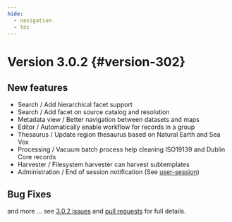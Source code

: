 ```yaml
---
hide:
  - navigation
  - toc
---
```

# Version 3.0.2 {#version-302}

## New features

-   Search / Add hierarchical facet support
-   Search / Add facet on source catalog and resolution
-   Metadata view / Better navigation between datasets and maps
-   Editor / Automatically enable workflow for records in a group
-   Thesaurus / Update region thesaurus based on Natural Earth and Sea Vox
-   Processing / Vacuum batch process help cleaning ISO19139 and Dublin Core records
-   Harvester / Filesystem harvester can harvest subtemplates
-   Administration / End of session notification (See [user-session](user-session.md))

## Bug Fixes

and more \... see [3.0.2 issues](https://github.com/geonetwork/core-geonetwork/issues?page=2&q=is%3Aissue+milestone%3A3.0.2+is%3Aclosed) and [pull requests](https://github.com/geonetwork/core-geonetwork/pulls?q=milestone%3A3.0.2+is%3Aclosed+is%3Apr) for full details.

